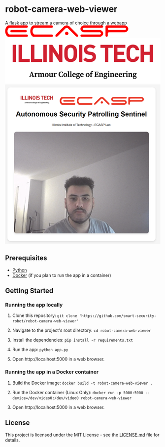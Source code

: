 # robot-camera-web-viewer
A flask app to stream a camera of choice through a webapp
![Webapp Screenshot](./static/ecasp_logo.png)
![Webapp Screenshot](./static/iit_logo.png)
![Webapp Screenshot](./static/webapp_screenshot.png)

## Prerequisites

- [Python](https://www.python.org/downloads/)
- [Docker](https://www.docker.com/get-started) (if you plan to run the app in a container)

## Getting Started

### Running the app locally

1. Clone this repository:
        ```
        git clone 'https://github.com/smart-security-robot/robot-camera-web-viewer'
        ```

2. Navigate to the project's root directory:
        ```
        cd robot-camera-web-viewer
        ```

3. Install the dependencies:
        ```
        pip install -r requirements.txt
        ```

4. Run the app:
        ```
        python app.py
        ```

5. Open http://localhost:5000 in a web browser.

### Running the app in a Docker container

1. Build the Docker image:
        ```
        docker build -t robot-camera-web-viewer .
        ```

2. Run the Docker container (Linux Only):
        ```
        docker run -p 5000:5000 --device=/dev/video0:/dev/video0 robot-camera-web-viewer
        ```

3. Open http://localhost:5000 in a web browser.


## License

This project is licensed under the MIT License - see the [LICENSE.md](LICENSE.md) file for details.
